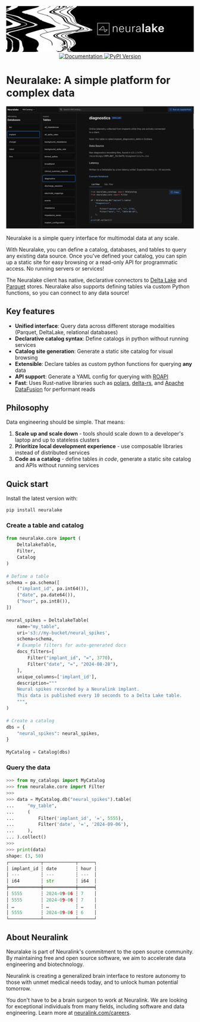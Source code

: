 <!-- Using CSS to hide this on the site, as the logo is already on the nav.-->
<div align="center" class="github-only">
    <img src="images/banner_black.png">
    <br>
    <a href="https://redesigned-adventure-e22eewy.pages.github.io/">
        <img src="https://img.shields.io/badge/DOCS-blue?style=for-the-badge" alt="Documentation">
    </a>
    <a href="https://test.pypi.org/project/neuralake/">
        <img src="https://img.shields.io/badge/PyPI%20%7C%20v0.0.16-blue?style=for-the-badge" alt="PyPI Version">
    </a>
</div>

# Neuralake: A simple platform for complex data

<div align="center">
    <img src="images/catalog.png" alt="Neuralake logo">
</div>


Neuralake is a simple query interface for multimodal data at any scale. 

With Neuralake, you can define a catalog, databases, and tables to query any existing data source. Once you've defined your catalog, you can spin up a static site for easy browsing or a read-only API for programmatic access. No running servers or services!

The Neuralake client has native, declarative connectors to [Delta Lake](https://delta.io/) and [Parquet](https://parquet.apache.org/) stores. Neuralake also supports defining tables via custom Python functions, so you can connect to any data source!

## Key features

- **Unified interface**: Query data across different storage modalities (Parquet, DeltaLake, relational databases)
- **Declarative catalog syntax**: Define catalogs in python without running services
- **Catalog site generation**: Generate a static site catalog for visual browsing
- **Extensible**: Declare tables as custom python functions for querying **any** data
- **API support**: Generate a YAML config for querying with [ROAPI](https://github.com/roapi/roapi)
- **Fast**: Uses Rust-native libraries such as [polars](https://github.com/pola-rs/), [delta-rs](https://github.com/delta-io/delta-rs), and [Apache DataFusion](https://github.com/apache/datafusion) for performant reads

## Philosophy
Data engineering should be simple. That means:

1. **Scale up and scale down** - tools should scale down to a developer's laptop and up to stateless clusters
2. **Prioritize local development experience** - use composable libraries instead of distributed services
3. **Code as a catalog** - define tables *in code*, generate a static site catalog and APIs without running services

## Quick start

Install the latest version with:

```bash
pip install neuralake
```

### Create a table and catalog

```python
from neuralake.core import (
    DeltalakeTable,
    Filter,
    Catalog
)

# Define a table
schema = pa.schema([
    ("implant_id", pa.int64()),
    ("date", pa.date64()),
    ("hour", pa.int8()),
])

neural_spikes = DeltalakeTable(
    name="my_table",
    uri='s3://my-bucket/neural_spikes',
    schema=schema,
    # Example filters for auto-generated docs
    docs_filters=[
        Filter("implant_id", "=", 3770),
        Filter("date", "=", "2024-08-28"),
    ],
    unique_columns=['implant_id'],
    description="""
    Neural spikes recorded by a Neuralink implant.
    This data is published every 10 seconds to a Delta Lake table.
    """,
)

# Create a catalog
dbs = {
    "neural_spikes": neural_spikes,
}

MyCatalog = Catalog(dbs)
```

### Query the data

```python
>>> from my_catalogs import MyCatalog
>>> from neuralake.core import Filter
>>> 
>>> data = MyCatalog.db("neural_spikes").table(
...     "my_table",
...     (
...         Filter('implant_id', '=', 5555),
...         Filter('date', '=', '2024-09-06'),
...     ),
... ).collect()
>>> 
>>> print(data)
shape: (3, 50)
┌────────────┬────────────┬──────┐
│ implant_id ┆ date       ┆ hour │
│ ---        ┆ ---        ┆ ---  │
│ i64        ┆ str        ┆ i64  │
╞════════════╪════════════╪══════╡
│ 5555       ┆ 2024-09-06 ┆ 7    │
│ 5555       ┆ 2024-09-06 ┆ 7    │
│ …          ┆ …          ┆ …    │
│ 5555       ┆ 2024-09-06 ┆ 6    │
└────────────┴────────────┴──────┘
```

## About Neuralink

Neuralake is part of Neuralink's commitment to the open source community. By maintaining free and open source software, we aim to accelerate data engineering and biotechnology. 

Neuralink is creating a generalized brain interface to restore autonomy to those with unmet medical needs today, and to unlock human potential tomorrow.

You don't have to be a brain surgeon to work at Neuralink. We are looking for exceptional individuals from many fields, including software and data engineering. Learn more at [neuralink.com/careers](https://neuralink.com/careers/).
